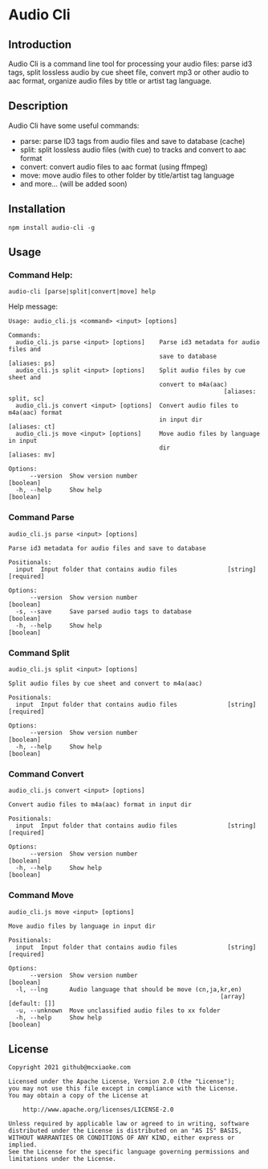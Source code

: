 # Audio Cli

## Introduction

Audio Cli is a command line tool for processing your audio files: parse id3 tags, split lossless audio by cue sheet file, convert mp3 or other audio to aac format, organize audio files by title or artist tag language.

## Description

Audio Cli have some useful commands:

- parse: parse ID3 tags from audio files and save to database (cache)
- split: split lossless audio files (with cue) to tracks and convert to aac format
- convert: convert audio files to aac format (using ffmpeg)
- move: move audio files to other folder by title/artist tag language
- and more... (will be added soon)

## Installation

```
npm install audio-cli -g
```

## Usage

### Command Help:

```
audio-cli [parse|split|convert|move] help
```

Help message:

```
Usage: audio_cli.js <command> <input> [options]

Commands:
  audio_cli.js parse <input> [options]    Parse id3 metadata for audio files and
                                          save to database         [aliases: ps]
  audio_cli.js split <input> [options]    Split audio files by cue sheet and
                                          convert to m4a(aac)
                                                            [aliases: split, sc]
  audio_cli.js convert <input> [options]  Convert audio files to m4a(aac) format
                                          in input dir             [aliases: ct]
  audio_cli.js move <input> [options]     Move audio files by language in input
                                          dir                      [aliases: mv]

Options:
      --version  Show version number                                   [boolean]
  -h, --help     Show help                                             [boolean]
```

### Command Parse

```
audio_cli.js parse <input> [options]

Parse id3 metadata for audio files and save to database

Positionals:
  input  Input folder that contains audio files              [string] [required]

Options:
      --version  Show version number                                   [boolean]
  -s, --save     Save parsed audio tags to database                    [boolean]
  -h, --help     Show help                                             [boolean]
```

### Command Split

```
audio_cli.js split <input> [options]

Split audio files by cue sheet and convert to m4a(aac)

Positionals:
  input  Input folder that contains audio files              [string] [required]

Options:
      --version  Show version number                                   [boolean]
  -h, --help     Show help                                             [boolean]
```

### Command Convert

```
audio_cli.js convert <input> [options]

Convert audio files to m4a(aac) format in input dir

Positionals:
  input  Input folder that contains audio files              [string] [required]

Options:
      --version  Show version number                                   [boolean]
  -h, --help     Show help                                             [boolean]
```

### Command Move

```
audio_cli.js move <input> [options]

Move audio files by language in input dir

Positionals:
  input  Input folder that contains audio files              [string] [required]

Options:
      --version  Show version number                                   [boolean]
  -l, --lng      Audio language that should be move (cn,ja,kr,en)
                                                           [array] [default: []]
  -u, --unknown  Move unclassified audio files to xx folder
  -h, --help     Show help                                             [boolean]
```

## License

    Copyright 2021 github@mcxiaoke.com

    Licensed under the Apache License, Version 2.0 (the "License");
    you may not use this file except in compliance with the License.
    You may obtain a copy of the License at

        http://www.apache.org/licenses/LICENSE-2.0

    Unless required by applicable law or agreed to in writing, software
    distributed under the License is distributed on an "AS IS" BASIS,
    WITHOUT WARRANTIES OR CONDITIONS OF ANY KIND, either express or implied.
    See the License for the specific language governing permissions and
    limitations under the License.

